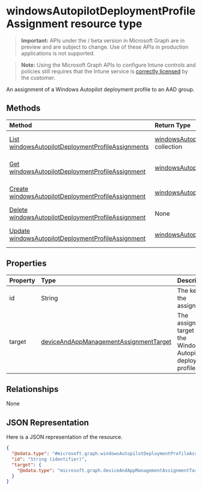 ﻿# windowsAutopilotDeploymentProfileAssignment resource type

> **Important:** APIs under the / beta version in Microsoft Graph are in preview and are subject to change. Use of these APIs in production applications is not supported.

> **Note:** Using the Microsoft Graph APIs to configure Intune controls and policies still requires that the Intune service is [correctly licensed](https://go.microsoft.com/fwlink/?linkid=839381) by the customer.

An assignment of a Windows Autopilot deployment profile to an AAD group.
## Methods
|Method|Return Type|Description|
|:---|:---|:---|
|[List windowsAutopilotDeploymentProfileAssignments](../api/intune_enrollment_windowsautopilotdeploymentprofileassignment_list.md)|[windowsAutopilotDeploymentProfileAssignment](../resources/intune_enrollment_windowsautopilotdeploymentprofileassignment.md) collection|List properties and relationships of the [windowsAutopilotDeploymentProfileAssignment](../resources/intune_enrollment_windowsautopilotdeploymentprofileassignment.md) objects.|
|[Get windowsAutopilotDeploymentProfileAssignment](../api/intune_enrollment_windowsautopilotdeploymentprofileassignment_get.md)|[windowsAutopilotDeploymentProfileAssignment](../resources/intune_enrollment_windowsautopilotdeploymentprofileassignment.md)|Read properties and relationships of the [windowsAutopilotDeploymentProfileAssignment](../resources/intune_enrollment_windowsautopilotdeploymentprofileassignment.md) object.|
|[Create windowsAutopilotDeploymentProfileAssignment](../api/intune_enrollment_windowsautopilotdeploymentprofileassignment_create.md)|[windowsAutopilotDeploymentProfileAssignment](../resources/intune_enrollment_windowsautopilotdeploymentprofileassignment.md)|Create a new [windowsAutopilotDeploymentProfileAssignment](../resources/intune_enrollment_windowsautopilotdeploymentprofileassignment.md) object.|
|[Delete windowsAutopilotDeploymentProfileAssignment](../api/intune_enrollment_windowsautopilotdeploymentprofileassignment_delete.md)|None|Deletes a [windowsAutopilotDeploymentProfileAssignment](../resources/intune_enrollment_windowsautopilotdeploymentprofileassignment.md).|
|[Update windowsAutopilotDeploymentProfileAssignment](../api/intune_enrollment_windowsautopilotdeploymentprofileassignment_update.md)|[windowsAutopilotDeploymentProfileAssignment](../resources/intune_enrollment_windowsautopilotdeploymentprofileassignment.md)|Update the properties of a [windowsAutopilotDeploymentProfileAssignment](../resources/intune_enrollment_windowsautopilotdeploymentprofileassignment.md) object.|

## Properties
|Property|Type|Description|
|:---|:---|:---|
|id|String|The key of the assignment.|
|target|[deviceAndAppManagementAssignmentTarget](../resources/intune_shared_deviceandappmanagementassignmenttarget.md)|The assignment target for the Windows Autopilot deployment profile.|

## Relationships
None
## JSON Representation
Here is a JSON representation of the resource.
<!-- {
  "blockType": "resource",
  "keyProperty": "id",
  "@odata.type": "microsoft.graph.windowsAutopilotDeploymentProfileAssignment"
}
-->
``` json
{
  "@odata.type": "#microsoft.graph.windowsAutopilotDeploymentProfileAssignment",
  "id": "String (identifier)",
  "target": {
    "@odata.type": "microsoft.graph.deviceAndAppManagementAssignmentTarget"
  }
}
```






